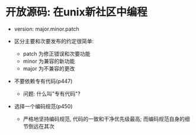 开放源码: 在unix新社区中编程
==============================

+ version: major.minor.patch
+ 区分主要和次要发布的约定很简单:
    + patch 为修正错误和次要功能
    + minor 为兼容的新功能
    + major 为不兼容的更改

+ 不要依赖专有代码(p447)
    + 问题: 什么叫"专有代码"?

+ 选择一个编码规范(p450)
    + 严格地坚持编码规范, 代码的一致和干净优先级最高; 而编码规范自身的细节倒远在其次



